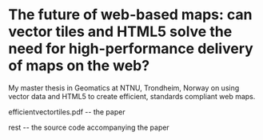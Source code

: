 The future of web-based maps: can vector tiles and HTML5 solve the need for high-performance delivery of maps on the web?
======================================================================

My master thesis in Geomatics at NTNU, Trondheim, Norway on using vector data and HTML5 to create efficient, standards compliant web maps.

efficientvectortiles.pdf -- the paper

rest -- the source code accompanying the paper
